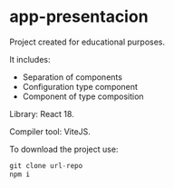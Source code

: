 # app-presentacion

Project created for educational purposes.

It includes:
- Separation of components
- Configuration type component
- Component of type composition

Library: React 18.

Compiler tool: ViteJS.



To download the project use:
```jsx
git clone url-repo
npm i
```
